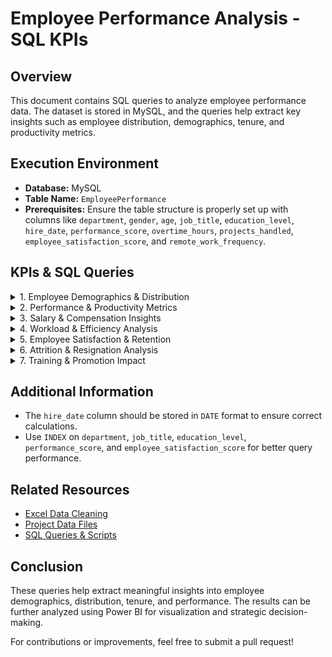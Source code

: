# Employee Performance Analysis - SQL KPIs

## Overview
This document contains SQL queries to analyze employee performance data. The dataset is stored in MySQL, and the queries help extract key insights such as employee distribution, demographics, tenure, and productivity metrics.

## Execution Environment
- **Database:** MySQL
- **Table Name:** `EmployeePerformance`
- **Prerequisites:** Ensure the table structure is properly set up with columns like `department`, `gender`, `age`, `job_title`, `education_level`, `hire_date`, `performance_score`, `overtime_hours`, `projects_handled`, `employee_satisfaction_score`, and `remote_work_frequency`.

## KPIs & SQL Queries

<details>
<summary>1. Employee Demographics & Distribution</summary>

#### Total Number of Employees
```sql
SELECT COUNT(*) AS employee_count FROM EmployeePerformance;
```

#### Number of Employees in Each Department
```sql
SELECT department, COUNT(*) AS count_department 
FROM EmployeePerformance 
GROUP BY department;
```

#### Gender Distribution of Employees
```sql
SELECT gender, COUNT(*) AS count_gender 
FROM EmployeePerformance 
GROUP BY gender;
```

#### Average, Minimum, and Maximum Age of Employees
```sql
SELECT AVG(age) AS average_age, MIN(age) AS min_age, MAX(age) AS max_age 
FROM EmployeePerformance;
```

#### Number of Employees by Job Title
```sql
SELECT job_title, COUNT(*) AS count_title 
FROM EmployeePerformance 
GROUP BY job_title;
```

#### Employee Distribution Based on Education Level
```sql
SELECT education_level, COUNT(*) AS employee_count 
FROM EmployeePerformance 
GROUP BY education_level 
ORDER BY employee_count DESC;
```

#### Average Tenure of Employees
```sql
SELECT AVG(TIMESTAMPDIFF(YEAR, hire_date, CURDATE())) AS avg_tenure 
FROM EmployeePerformance;
```

</details>

<details>
<summary>2. Performance & Productivity Metrics</summary>

#### Average Performance Score per Department
```sql
SELECT department, AVG(performance_score) AS avg_performance_score
FROM EmployeePerformance
GROUP BY department
ORDER BY avg_performance_score DESC;
```

#### Top 10 Highest-Performing Employees
```sql
SELECT employee_id, department, performance_score
FROM EmployeePerformance
ORDER BY performance_score DESC
LIMIT 10;
```

#### Lowest-Performing Employees
```sql
SELECT employee_id, department, performance_score
FROM EmployeePerformance
ORDER BY performance_score ASC
LIMIT 10;
```

#### Distribution of Performance Scores Across Departments
```sql
SELECT department, performance_score, COUNT(*) AS employee_count
FROM EmployeePerformance
GROUP BY department, performance_score
ORDER BY department, performance_score DESC;
```

#### Impact of Overtime on Employee Performance
```sql
SELECT overtime_hours, AVG(performance_score) AS avg_performance_score
FROM EmployeePerformance
GROUP BY overtime_hours
ORDER BY overtime_hours ASC;
```

#### Average Number of Projects Handled per Department
```sql
SELECT department, AVG(projects_handled) AS avg_projects
FROM EmployeePerformance
GROUP BY department
ORDER BY avg_projects DESC;
```

</details>

<details>
<summary>3. Salary & Compensation Insights</summary>

#### Average Salary per Department
```sql
WITH DepartmentSalary AS (
    SELECT Department, AVG(Monthly_Salary) AS Avg_Salary
    FROM EmployeePerformance
    GROUP BY Department
)
SELECT * FROM DepartmentSalary
ORDER BY Avg_Salary DESC;
```

#### Highest and Lowest Salaries in Each Department
```sql
WITH SalaryRange AS (
    SELECT Department, 
           MAX(Monthly_Salary) AS Highest_Salary, 
           MIN(Monthly_Salary) AS Lowest_Salary
    FROM EmployeePerformance
    GROUP BY Department
)
SELECT * FROM SalaryRange;
```

#### Salary Variation by Job Title
```sql
WITH JobTitleSalary AS (
    SELECT Job_Title, AVG(Monthly_Salary) AS Avg_Salary
    FROM EmployeePerformance
    GROUP BY Job_Title
)
SELECT * FROM JobTitleSalary
ORDER BY Avg_Salary DESC;
```

#### Impact of Education Level on Salary
```sql
WITH EducationSalary AS (
    SELECT Education_Level, AVG(Monthly_Salary) AS Avg_Salary
    FROM EmployeePerformance
    GROUP BY Education_Level
)
SELECT * FROM EducationSalary
ORDER BY Avg_Salary DESC;
```

#### Effect of Promotions on Salary Over Time
```sql
WITH PromotionSalary AS (
    SELECT Promotions, AVG(Monthly_Salary) AS Avg_Salary
    FROM EmployeePerformance
    GROUP BY Promotions
)
SELECT * FROM PromotionSalary
ORDER BY Promotions DESC;
```

</details>

<details>
<summary>4. Workload & Efficiency Analysis</summary>

#### Average Number of Work Hours per Week per Department
```sql
SELECT department, AVG(work_hours_per_week) AS avg_work_hours
FROM EmployeePerformance
GROUP BY department
ORDER BY avg_work_hours DESC;
```

#### Employees Who Work More Than the Standard Hours
```sql
SELECT employee_id, employee_name, work_hours_per_week
FROM EmployeePerformance
WHERE work_hours_per_week > 40
ORDER BY work_hours_per_week DESC;
```

#### Employee with the Highest Overtime Hours
```sql
SELECT employee_id, employee_name, overtime_hours
FROM EmployeePerformance
ORDER BY overtime_hours DESC
LIMIT 1;
```

#### Employees Handling the Most Projects
```sql
SELECT employee_id, employee_name, projects_handled
FROM EmployeePerformance
ORDER BY projects_handled DESC
LIMIT 10;
```

#### Employees with the Most and Least Sick Days
```sql
SELECT employee_id, employee_name, sick_days
FROM EmployeePerformance
ORDER BY sick_days DESC
LIMIT 10;
```

```sql
SELECT employee_id, employee_name, sick_days
FROM EmployeePerformance
ORDER BY sick_days ASC
LIMIT 10;
```

#### Average Remote Work Frequency by Department
```sql
SELECT department, AVG(remote_work_days) AS avg_remote_days
FROM EmployeePerformance
GROUP BY department
ORDER BY avg_remote_days DESC;
```

</details>

<details>
<summary>5. Employee Satisfaction & Retention</summary>

#### What is the average employee satisfaction score?
```sql
SELECT 
    AVG(Employee_Satisfaction_Score) AS avg_satisfaction
FROM 
    EmployeePerformance;
```

#### Who are the most and least satisfied employees?
-- Most satisfied employee
```sql
SELECT *
FROM EmployeePerformance
ORDER BY Employee_Satisfaction_Score DESC
LIMIT 1;
```
-- Least satisfied employee
```sql
SELECT *
FROM EmployeePerformance
ORDER BY Employee_Satisfaction_Score ASC
LIMIT 1;
```

#### How does satisfaction score vary by department?
```sql
SELECT 
    department, 
    AVG(Employee_Satisfaction_Score) AS avg_satisfaction
FROM 
    EmployeePerformance
GROUP BY 
    department
ORDER BY 
    avg_satisfaction DESC;
```

#### Does remote work impact employee satisfaction?
```sql
SELECT 
    Remote_Work_Frequency,
    AVG(Employee_Satisfaction_Score) AS avg_satisfaction
FROM 
    EmployeePerformance
GROUP BY 
    Remote_Work_Frequency;
```

#### How does job title impact satisfaction levels?
```sql
SELECT 
    job_title,
    AVG(Employee_Satisfaction_Score) AS avg_satisfaction
FROM 
    EmployeePerformance
GROUP BY 
    job_title
ORDER BY 
    avg_satisfaction DESC;
```

</details>

<details>
<summary>6. Attrition & Resignation Analysis</summary>

#### How many employees have resigned?
```sql
SELECT COUNT(*) AS resigned_count
FROM EmployeePerformance
WHERE resigned = 'True';
```

#### What is the resignation rate per department?
```sql
SELECT department,
       ROUND(SUM(CASE WHEN resigned = 'True' THEN 1 ELSE 0 END) * 100.0 / COUNT(*), 2) AS resignation_rate
FROM EmployeePerformance
GROUP BY department
ORDER BY resignation_rate DESC;
```
</details>

<details>
<summary>7. Training & Promotion Impact</summary>

#### How many training hours have been completed per department?
```sql
SELECT department, 
       SUM(training_hours) AS total_training_hours
FROM EmployeePerformance
GROUP BY department
ORDER BY total_training_hours DESC;
```

#### Which employees have the highest training hours?
```sql
SELECT employee_id, department, training_hours
FROM EmployeePerformance
ORDER BY training_hours DESC
LIMIT 10;
```

#### How many promotions have been given in total?
```sql
SELECT SUM(promotions) AS total_promotions
FROM EmployeePerformance;
```

#### Which employees have received the most promotions?
```sql
SELECT employee_id, department, promotions
FROM EmployeePerformance
ORDER BY promotions DESC
LIMIT 10;
```

#### Does training impact promotions?
```sql
SELECT 
    CASE 
        WHEN training_hours < 20 THEN 'Low'
        WHEN training_hours BETWEEN 20 AND 50 THEN 'Medium'
        ELSE 'High'
    END AS training_band,
    AVG(promotions) AS avg_promotions
FROM EmployeePerformance
GROUP BY training_band
ORDER BY avg_promotions DESC;
```
</details>

## Additional Information
- The `hire_date` column should be stored in `DATE` format to ensure correct calculations.
- Use `INDEX` on `department`, `job_title`, `education_level`, `performance_score`, and `employee_satisfaction_score` for better query performance.

## Related Resources
- [Excel Data Cleaning](https://github.com/ksharma1908/Employee_Performance_Analysis/blob/master/excel_validations.md)
- [Project Data Files](https://github.com/ksharma1908/Employee_Performance_Analysis/tree/master/data_file)
- [SQL Queries & Scripts](https://github.com/ksharma1908/Employee_Performance_Analysis/tree/master/sql)

## Conclusion
These queries help extract meaningful insights into employee demographics, distribution, tenure, and performance. The results can be further analyzed using Power BI for visualization and strategic decision-making.

For contributions or improvements, feel free to submit a pull request!

